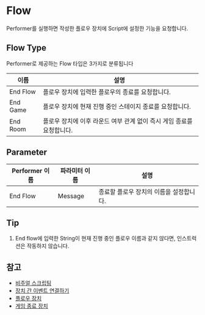 # Flow

Performer를 실행하면 작성한 플로우 장치에 Script에 설정한 기능을 요청합니다.


## Flow Type

Performer로 제공하는 Flow 타입은 3가지로 분류됩니다

| **이름**   | **설명**                                   |
|----------|------------------------------------------|
| End Flow | 플로우 장치에 입력한 플로우의 종료를 요청합니다.              |
| End Game | 플로우 장치에 현재 진행 중인 스테이지 종료를 요청합니다.         |
| End Room | 플로우 장치에 이후 라운드 여부 관계 없이 즉시 게임 종료를 요청합니다. |


## Parameter

| **Performer 이름** | **파라미터 이름** | **설명**                 |
|------------------|-------------|------------------------|
| End Flow         | Message     | 종료할 플로우 장치의 이름을 설정합니다. |


## Tip

1. End flow에 입력한 String이 현재 진행 중인 플로우 이름과 같지 않다면, 인스트럭션은 작동하지 않습니다.


## 참고

- [비주얼 스크립팅](Visual-Scripting.md)
- [장치 간 이벤트 연결하기](Connect-Event-Between-Devices.md)
- [플로우 장치](System-Flow.md)
- [게임 종료 장치](Contents-Game-End-Device.md)